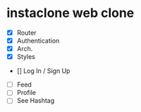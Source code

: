# instaclone web clone

- [x] Router
- [x] Authentication
- [x] Arch.
- [x] Styles
- [] Log In / Sign Up
- [ ] Feed
- [ ] Profile
- [ ] See Hashtag
